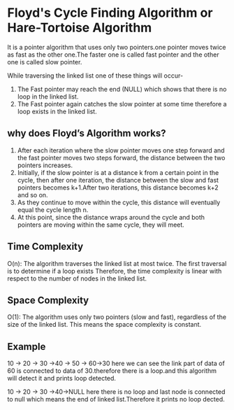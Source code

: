 # Floyd's Cycle Finding Algorithm or Hare-Tortoise Algorithm
It is a pointer algorithm that uses only two pointers.one pointer moves twice as fast as the other one.The faster one is called fast pointer and the other one is called slow pointer.

While traversing the linked list one of these things will occur-
1. The Fast pointer may reach the end (NULL) which shows that there is no loop in the linked list.
2. The Fast pointer again catches the slow pointer at some time therefore a loop exists in the linked list.

## why does Floyd’s Algorithm works?
1. After each iteration where the slow pointer moves one step forward and the fast pointer moves two steps forward, the distance between the two pointers increases.
2. Initially, if the slow pointer is at a distance k from a certain point in the cycle, then after one iteration, the distance between the slow and fast pointers becomes k+1.After two iterations, this distance becomes k+2 and so on.
3. As they continue to move within the cycle, this distance will eventually equal the cycle length n.
4. At this point, since the distance wraps around the cycle and both pointers are moving within the same cycle, they will meet.

## Time Complexity
O(n): The algorithm traverses the linked list at most twice. The first traversal is to determine if a loop exists Therefore, the time complexity is linear with respect to the number of nodes in the linked list.
## Space Complexity
O(1): The algorithm uses only two pointers (slow and fast), regardless of the size of the linked list. This means the space complexity is constant.

## Example
10 -> 20 -> 30 ->40 -> 50 -> 60->30
here we can see the link part of data of 60 is connected to data of 30.therefore there is a loop.and this algorithm will detect it and prints loop detected.

10 -> 20 -> 30 ->40->NULL
here there is no loop and last node is connected to null which means the end of linked list.Therefore it prints no loop dected.



